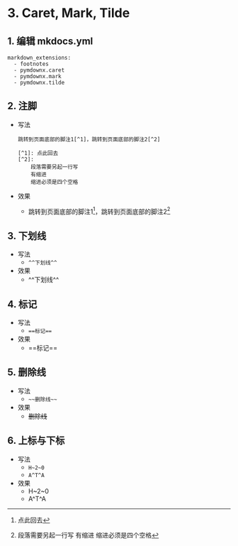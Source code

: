 # 3. Caret, Mark, Tilde

## 1. 编辑 mkdocs.yml

```
markdown_extensions:
  - footnotes
  - pymdownx.caret
  - pymdownx.mark
  - pymdownx.tilde
```

## 2. 注脚

- 写法

    ```
    跳转到页面底部的脚注1[^1]，跳转到页面底部的脚注2[^2]
    
    [^1]: 点此回去
    [^2]:
        段落需要另起一行写
        有缩进
        缩进必须是四个空格
    ```

- 效果
    - 跳转到页面底部的脚注1[^1]，跳转到页面底部的脚注2[^2]

## 3. 下划线

- 写法
    - `^^下划线^^`
- 效果
    - ^^下划线^^

## 4. 标记

- 写法
    - `==标记==`
- 效果
    - ==标记==

## 5. 删除线

- 写法
    - `~~删除线~~`
- 效果
    - ~~删除线~~

## 6. 上标与下标

- 写法
    - `H~2~0`
    - `A^T^A`
- 效果
    - H~2~0
    - A^T^A

[^1]: 点此回去
[^2]:
    段落需要另起一行写
    有缩进
    缩进必须是四个空格
